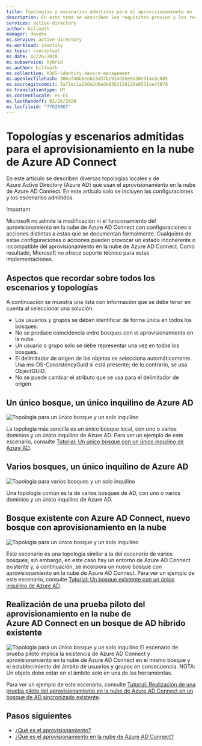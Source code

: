 ```yaml
---
title: Topologías y escenarios admitidas para el aprovisionamiento en la nube de Azure AD Connect
description: En este tema se describen los requisitos previos y los requisitos de hardware del aprovisionamiento en la nube.
services: active-directory
author: billmath
manager: daveba
ms.service: active-directory
ms.workload: identity
ms.topic: conceptual
ms.date: 02/26/2020
ms.subservice: hybrid
ms.author: billmath
ms.collection: M365-identity-device-management
ms.openlocfilehash: 386af46bbee623d37bc914d2ee9130c914c6c885
ms.sourcegitcommit: 5a71ec1a28da2d6ede03b3128126e0531ce4387d
ms.translationtype: HT
ms.contentlocale: es-ES
ms.lasthandoff: 02/26/2020
ms.locfileid: "77620867"
---
```

# <a name="azure-ad-connect-cloud-provisioning-supported-topologies-and-scenarios"></a>Topologías y escenarios admitidas para el aprovisionamiento en la nube de Azure AD Connect
En este artículo se describen diversas topologías locales y de Azure Active Directory (Azure AD) que usan el aprovisionamiento en la nube de Azure AD Connect. En este artículo solo se incluyen las configuraciones y los escenarios admitidos.

> [!IMPORTANT]
> Microsoft no admite la modificación ni el funcionamiento del aprovisionamiento en la nube de Azure AD Connect con configuraciones o acciones distintas a estas que se documentan formalmente. Cualquiera de estas configuraciones o acciones pueden provocar un estado incoherente o incompatible del aprovisionamiento en la nube de Azure AD Connect. Como resultado, Microsoft no ofrece soporte técnico para estas implementaciones.

## <a name="things-to-remember-about-all-scenarios-and-topologies"></a>Aspectos que recordar sobre todos los escenarios y topologías
A continuación se muestra una lista con información que se debe tener en cuenta al seleccionar una solución.

- Los usuarios y grupos se deben identificar de forma única en todos los bosques.
- No se produce coincidencia entre bosques con el aprovisionamiento en la nube.
- Un usuario o grupo solo se debe representar una vez en todos los bosques.
- El delimitador de origen de los objetos se selecciona automáticamente.  Usa ms-DS-ConsistencyGuid si está presente; de lo contrario, se usa ObjectGUID.
- No se puede cambiar el atributo que se usa para el delimitador de origen.

## <a name="single-forest-single-azure-ad-tenant"></a>Un único bosque, un único inquilino de Azure AD
![Topología para un único bosque y un solo inquilino](media/plan-cloud-provisioning-topologies/single-forest.png)

La topología más sencilla es un único bosque local, con uno o varios dominios y un único inquilino de Azure AD.  Para ver un ejemplo de este escenario, consulte [Tutorial: Un único bosque con un único inquilino de Azure AD](tutorial-single-forest.md).


## <a name="multi-forest-single-azure-ad-tenant"></a>Varios bosques, un único inquilino de Azure AD
![Topología para varios bosques y un solo inquilino](media/plan-cloud-provisioning-topologies/multi-forest.png)

Una topología común es la de varios bosques de AD, con uno o varios dominios y un único inquilino de Azure AD.  

## <a name="existing-forest-with-azure-ad-connect-new-forest-with-cloud-provisioning"></a>Bosque existente con Azure AD Connect, nuevo bosque con aprovisionamiento en la nube
![Topología para un único bosque y un solo inquilino](media/plan-cloud-provisioning-topologies/existing-forest-new-forest.png)

Este escenario es una topología similar a la del escenario de varios bosques; sin embargo, en este caso hay un entorno de Azure AD Connect existente y, a continuación, se incorpora un nuevo bosque con aprovisionamiento en la nube de Azure AD Connect.  Para ver un ejemplo de este escenario, consulte [Tutorial: Un bosque existente con un único inquilino de Azure AD](tutorial-existing-forest.md).

## <a name="piloting-azure-ad-connect-cloud-provisioning-in-an-existing-hybrid-ad-forest"></a>Realización de una prueba piloto del aprovisionamiento en la nube de Azure AD Connect en un bosque de AD híbrido existente
![Topología para un único bosque y un solo inquilino](media/plan-cloud-provisioning-topologies/migrate.png) El escenario de prueba piloto implica la existencia de Azure AD Connect y aprovisionamiento en la nube de Azure AD Connect en el mismo bosque y el establecimiento del ámbito de usuarios y grupos en consecuencia. NOTA:  Un objeto debe estar en el ámbito solo en una de las herramientas. 

Para ver un ejemplo de este escenario, consulte [Tutorial: Realización de una prueba piloto del aprovisionamiento en la nube de Azure AD Connect en un bosque de AD sincronizado existente](tutorial-pilot-aadc-aadccp.md).



## <a name="next-steps"></a>Pasos siguientes 

- [¿Qué es el aprovisionamiento?](what-is-provisioning.md)
- [¿Qué es el aprovisionamiento en la nube de Azure AD Connect?](what-is-cloud-provisioning.md)

